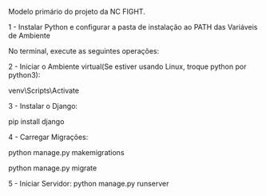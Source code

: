 Modelo primário do projeto da NC FIGHT.

1 - Instalar Python e configurar a pasta de instalação ao PATH das Variáveis de Ambiente

No terminal, execute as seguintes operações:

2 - Iniciar o Ambiente virtual(Se estiver usando Linux, troque python por python3): 

venv\Scripts\Activate


3 - Instalar o Django:

pip install django


4 - Carregar Migrações: 

python manage.py makemigrations

python manage.py migrate


5  - Iniciar Servidor:
python manage.py runserver

